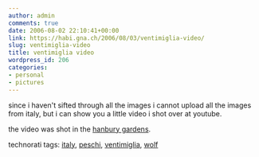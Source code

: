 ```yaml
---
author: admin
comments: true
date: 2006-08-02 22:10:41+00:00
link: https://habi.gna.ch/2006/08/03/ventimiglia-video/
slug: ventimiglia-video
title: ventimiglia video
wordpress_id: 206
categories:
- personal
- pictures
---
```



since i haven't sifted through all the images i cannot upload all the images from italy, but i can show you a little video i shot over at youtube.  


  
the video was shot in the [hanbury gardens](http://it.wikipedia.org/wiki/Villa_Hanbury).









technorati tags: [italy](http://www.technorati.com/tag/italy), [peschi](http://www.technorati.com/tag/peschi), [ventimiglia](http://www.technorati.com/tag/ventimiglia), [wolf](http://www.technorati.com/tag/wolf)
